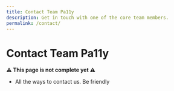 ```yaml
---
title: Contact Team Pa11y
description: Get in touch with one of the core team members.
permalink: /contact/
---
```



# Contact Team Pa11y

**:warning: This page is not complete yet :warning:**

  - All the ways to contact us. Be friendly
